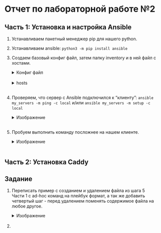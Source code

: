 # Отчет по лабораторной работе №2

 ## Часть 1: Установка и настройка Ansible

1. Устанавливаем пакетный менеджер pip для нашего python.
   
2. Устанавливаем ansible: `python3 -m pip install ansible`

3. Создаем базовый конфиг файл, затем папку inventory и в ней файл с хостами.
    <details>
    <summary>Конфиг файл</summary>

    ```toml
    [defaults]
    host_key_checking = false
    inventory = inventory/hosts
     ```

    </details><br>

    <details>
    <summary>hosts</summary>

    ```toml
    [my_servers]
    local_server ansible_host=localhost
     ```

    </details><br>
    

4. Проверяем, что сервер с Ansible подключился к “клиенту”: `ansible my_servers -m ping -c local` и/или `ansible my_servers -m setup -c local`
   <details>
   <summary>Изображение</summary>

   ![браузер](lab2/images/1.png)
   </details><br>

5. Пробуем выполнить команду посложнее на нашем клиенте.
   <details>
   <summary>Изображение</summary>

   ![браузер](lab2/images/2.png)
   </details><br>


 ## Часть 2: Установка Caddy


 ## Задание
1. Переписать пример с созданием и удалением файла из шага 5 Части 1 с ad-hoc команд на плейбук формат, а так же добавить четвертый шаг - перед удалением поменять содержимое файла на любое другое.
   <details>
   <summary>Изображение</summary>

   ![браузер](lab2/images/3.png)
   </details><br>

2.  
